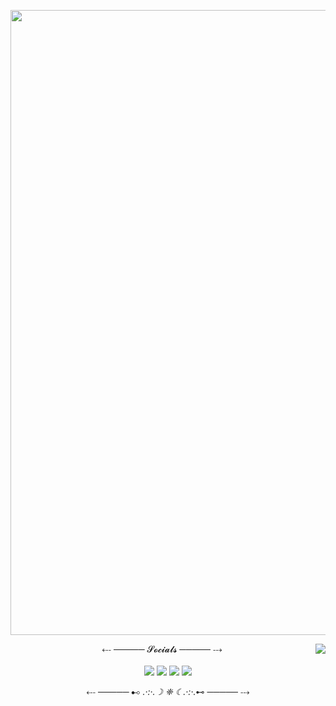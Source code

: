 <body>
  <div align = "center">
    <a href="https://discordid.netlify.app/?id=413679054777090049"><p><img src="https://i.ibb.co/WsMbxFV/naughty-darling-wallpaper-2560x1080-14.jpg" border="0" width="1000"> </p><a>
  </div>
  <div class="about">
    <img src="https://lanyard.kyrie25.me/api/413679054777090049?waveColor=af5ff7&waveSpotifyColor=af5ff7&gradient=af5ff7-c58afa-fafafa" align = "right">
    <p align="center">⤎ ───── 𝓢𝓸𝓬𝓲𝓪𝓵𝓼 ───── ⤏<br><br>
    <a href="https://discordapp.com/users/413679054777090049"><img src="https://img.shields.io/badge/Discord-%235865F2.svg?style=for-the-badge&logo=discord&logoColor=white"></a>
    <a href="https://steamcommunity.com/id/succamadica/"><img src="https://img.shields.io/badge/steam-%23000000.svg?style=for-the-badge&logo=steam&logoColor=white"></a>
    <a href="https://twitter.com/bruhdeepo"><img src="https://img.shields.io/badge/Twitter-%231DA1F2.svg?style=for-the-badge&logo=Twitter&logoColor=white"></a>
    <a href="https://www.linkedin.com/in/pradip02/"><img src="https://img.shields.io/badge/linkedin-%230077B5.svg?style=for-the-badge&logo=linkedin&logoColor=white"></a>
      <p align="center">⤎ ───── ⊷<em> .·:·.☽ ❈ ☾.·:·.</em>⊷ ───── ⤏</p>
    </p>
  </div>
</body>
